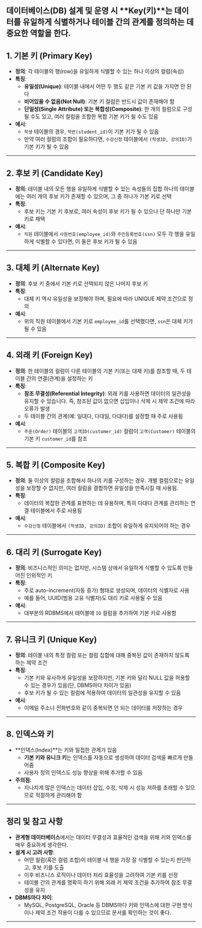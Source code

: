데이터베이스(DB) 설계 및 운영 시 **Key(키)**는 데이터를 유일하게 식별하거나 테이블 간의 관계를 정의하는 데 중요한 역할을 한다.
---

## 1. 기본 키 (Primary Key)

- **정의**: 각 테이블의 행(row)을 유일하게 식별할 수 있는 하나 이상의 컬럼(속성)
- **특징**:  
  - **유일성(Unique)**: 테이블 내에서 어떤 두 행도 같은 기본 키 값을 가지면 안 된다
  - **비어있을 수 없음(Not Null)**: 기본 키 컬럼은 반드시 값이 존재해야 함
  - **단일성(Single Attribute) 또는 복합성(Composite)**: 한 개의 컬럼으로 구성될 수도 있고, 여러 컬럼을 조합한 복합 기본 키가 될 수도 있음
- **예시**:  
  - `학생` 테이블의 경우, `학번(student_id)`이 기본 키가 될 수 있음
  - 만약 여러 컬럼의 조합이 필요하다면, `수강신청` 테이블에서 `(학생ID, 강의ID)`가 기본 키가 될 수 있음

---

## 2. 후보 키 (Candidate Key)

- **정의**: 테이블 내의 모든 행을 유일하게 식별할 수 있는 속성들의 집합
  하나의 테이블에는 여러 개의 후보 키가 존재할 수 있으며, 그 중 하나가 기본 키로 선택
- **특징**:  
  - 후보 키는 기본 키 후보로, 여러 속성이 후보 키가 될 수 있으나 단 하나만 기본 키로 채택
- **예시**:  
  - `직원` 테이블에서 `사원번호(employee_id)`와 `주민등록번호(ssn)` 모두 각 행을 유일하게 식별할 수 있다면, 이 둘은 후보 키가 될 수 있음
  
---

## 3. 대체 키 (Alternate Key)

- **정의**: 후보 키 중에서 기본 키로 선택되지 않은 나머지 후보 키
- **특징**:  
  - 대체 키 역시 유일성을 보장해야 하며, 필요에 따라 UNIQUE 제약 조건으로 정의
- **예시**:  
  - 위의 직원 테이블에서 기본 키로 `employee_id`를 선택했다면, `ssn`은 대체 키가 될 수 있음
  
---

## 4. 외래 키 (Foreign Key)

- **정의**: 한 테이블의 컬럼이 다른 테이블의 기본 키(또는 대체 키)를 참조할 때, 두 테이블 간의 연결(관계)을 설정하는 키
- **특징**:  
  - **참조 무결성(Referential Integrity)**: 외래 키를 사용하면 데이터의 일관성을 유지할 수 있습니다. 즉, 참조된 값이 없으면 삽입이나 삭제 시 제약 조건에 따라 오류가 발생
  - 두 테이블 간의 관계(예: 일대다, 다대일, 다대다)를 설정할 때 주로 사용됨
- **예시**:  
  - `주문(Order)` 테이블의 `고객ID(customer_id)` 컬럼이 `고객(Customer)` 테이블의 기본 키 `customer_id`를 참조
  
---

## 5. 복합 키 (Composite Key)

- **정의**: 둘 이상의 컬럼을 조합해서 하나의 키를 구성하는 경우. 개별 컬럼으로는 유일성을 보장할 수 없지만, 여러 컬럼을 결합하면 유일성을 만족시킬 때 사용됨.
- **특징**:  
  - 데이터의 복잡한 관계를 표현하는 데 유용하며, 특히 다대다 관계를 관리하는 연결 테이블에서 주로 사용됨
- **예시**:  
  - `수강신청` 테이블에서 `(학생ID, 강의ID)` 조합이 유일하게 유지되어야 하는 경우
  
---

## 6. 대리 키 (Surrogate Key)

- **정의**: 비즈니스적인 의미는 없지만, 시스템 상에서 유일하게 식별할 수 있도록 만들어진 인위적인 키
- **특징**:  
  - 주로 auto-increment(자동 증가) 형태로 생성되며, 데이터의 식별자로 사용
  - 예를 들어, UUID(범용 고유 식별자)도 대리 키로 사용될 수 있음
- **예시**:  
  - 대부분의 RDBMS에서 테이블에 `ID` 컬럼을 추가하여 기본 키로 사용함
  
---

## 7. 유니크 키 (Unique Key)

- **정의**: 테이블 내의 특정 컬럼 또는 컬럼 집합에 대해 중복된 값이 존재하지 않도록 하는 제약 조건
- **특징**:  
  - 기본 키와 유사하게 유일성을 보장하지만, 기본 키와 달리 NULL 값을 허용할 수 있는 경우가 있음(단, DBMS마다 차이가 있음)
  - 후보 키가 될 수 있는 컬럼에 적용하여 데이터의 일관성을 유지할 수 있음
- **예시**:  
  - 이메일 주소나 전화번호와 같이 중복되면 안 되는 데이터를 저장하는 경우
  
---

## 8. 인덱스와 키

- **인덱스(Index)**는 키와 밀접한 관계가 있음
  - **기본 키와 유니크 키**는 인덱스를 자동으로 생성하여 데이터 검색을 빠르게 만들어줌
  - 사용자 정의 인덱스도 성능 향상을 위해 추가할 수 있음
- **주의점**:  
  - 지나치게 많은 인덱스는 데이터 삽입, 수정, 삭제 시 성능 저하를 초래할 수 있으므로 적절하게 관리해야 함

---

## 정리 및 참고 사항

- **관계형 데이터베이스**에서는 데이터 무결성과 효율적인 검색을 위해 키와 인덱스를 매우 중요하게 생각한다.
- **설계 시 고려 사항**:  
  - 어떤 컬럼(혹은 컬럼 조합)이 테이블 내 행을 가장 잘 식별할 수 있는지 판단하고, 후보 키를 도출
  - 이후 비즈니스 로직이나 데이터 처리 효율성을 고려하여 기본 키를 선정
  - 테이블 간의 관계를 명확히 하기 위해 외래 키 제약 조건을 추가하여 참조 무결성을 유지
- **DBMS마다 차이**:  
  - MySQL, PostgreSQL, Oracle 등 DBMS마다 키와 인덱스에 대한 구현 방식이나 제약 조건 적용이 다를 수 있으므로 문서를 확인하는 것이 좋다.

---
